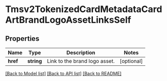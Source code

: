 # Tmsv2TokenizedCardMetadataCardArtBrandLogoAssetLinksSelf

## Properties
Name | Type | Description | Notes
------------ | ------------- | ------------- | -------------
**href** | **string** | Link to the brand logo asset. | [optional] 

[[Back to Model list]](../README.md#documentation-for-models) [[Back to API list]](../README.md#documentation-for-api-endpoints) [[Back to README]](../README.md)


